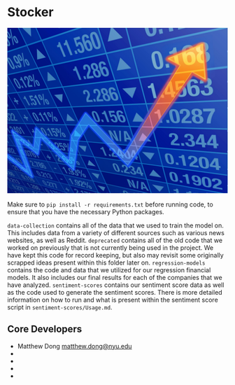 # Stocker

![Stonks!](./stonks_background.jpg)

Make sure to `pip install -r requirements.txt` before running code, to ensure that you have the necessary Python packages.

`data-collection` contains all of the data that we used to train the model on. This includes data from a variety of different sources such as various news websites, as well as Reddit.
`deprecated` contains all of the old code that we worked on previously that is not currently being used in the project. We have kept this code for record keeping, but also may revisit some originally scrapped ideas present within this folder later on.
`regression-models` contains the code and data that we utilized for our regression financial models. It also includes our final results for each of the companies that we have analyzed.
`sentiment-scores` contains our sentiment score data as well as the code used to generate the sentiment scores. There is more detailed information on how to run and what is present within the sentiment score script in `sentiment-scores/Usage.md`.

## Core Developers
- Matthew Dong <matthew.dong@nyu.edu>
-
-
-
-